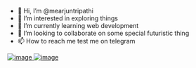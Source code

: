 - 👋 Hi, I’m @mearjuntripathi
- 👀 I’m interested in exploring things
- 🌱 I’m currently learning web development
- 💞️ I’m looking to collaborate on some special futuristic thing
- 📫 How to reach me test me on telegram 

<!---
mearjuntripathi/mearjuntripathi is a ✨ special ✨ repository because its `README.md` (this file) appears on your GitHub profile.
You can click the Preview link to take a look at your changes.
--->
<a href="https://www.linkedin.com/in/arjun-tripathi-478b77204/">![image](https://user-images.githubusercontent.com/74202760/184478041-34210e45-3782-4e2d-aefe-fe9c889ca6c5.png)
</a>
<a href="https://www.codechef.com/users/isthisarjun">![image](https://user-images.githubusercontent.com/74202760/184478105-5e1da3a6-2082-407b-b26d-2e6a5a823d53.png)
</a>
<a href=""></a>
<a href=""></a>
<a href=""></a>
<a href=""></a>
<a href=""></a>
